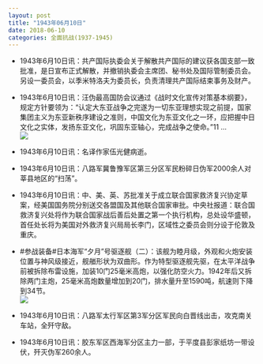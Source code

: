 ```yaml
---
layout: post
title: "1943年06月10日"
date: 2018-06-10
categories: 全面抗战(1937-1945)
---
```


<meta name="referrer" content="no-referrer" />

- 1943年6月10日讯：共产国际执委会关于解散共产国际的建议获各国支部一致批准，是日宣布正式解散，并撤销执委会主席团、秘书处及国际管制委员会。另设一委员会，以季米特洛夫为委员长，负责清理共产国际结束事务及财产。 

- 1943年6月10日讯：汪伪最高国防会议通过《战时文化宣传对策基本纲要》，规定方针要领为：“认定大东亚战争之完遂为一切东亚理想实现之前提，国家集团主义为东亚新秩序建设之准则，中国文化为东亚文化之一环，应把握中日文化之实体，发扬东亚文化，巩固东亚轴心，完成战争之使命。”11 ... <br/><img src="https://wx1.sinaimg.cn/large/aca367d8ly1fs6dt6p5rnj20c80ay74d.jpg" />

- 1943年6月10日讯：名译作家伍光健病逝。 

- 1943年6月10日讯：八路军冀鲁豫军区第三分区军民粉碎日伪军2000余人对莘县地区的“扫荡”。 

- 1943年6月10日讯：中、美、英、苏批准关于成立联合国家救济复兴协定草案，经美国国务院分别送交各盟国及其他联合国家审批。中央社报道：联合国救济复兴处将作为联合国家战后善后处置之第一个执行机构，总处设华盛顿，首任处长将为美国对外救济复兴局局长李门，区域性之委员会则分设于伦敦及重庆。 

- #参战装备#日本海军“夕月”号驱逐舰（二）：该舰为睦月级，外观和火炮安装位置与神风级接近，舰艏形状为双曲形。作为特型驱逐舰先驱，在太平洋战争前被拆除布雷设施，加装10门25毫米高炮，以强化防空火力。1942年后又拆除两门主炮，25毫米高炮数量增加到20门，排水量升至1590吨，航速则下降到34节。 <br/><img src="https://wx3.sinaimg.cn/large/aca367d8ly1fs5uql3kesj21hc0xnq8f.jpg" />

- 1943年6月10日讯：八路军太行军区第3军分区军民向白晋线出击，攻克南关车站，全歼守敌。 

- 1943年6月10日讯：胶东军区西海军分区主力一部，于平度县彭家纸坊一带设伏，歼灭伪军260余人。 

